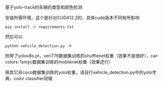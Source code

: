 基于yolo-track的车辆的类型和颜色检测





安装所需环境，这个是针对CUDA12.2的，具体cuda版本不同有所影响

```
pip install -r requirements.txt
```

然后可以

```
python vehicle_detection.py -h
```

附带了yolov8s.pt，veri776数据集训练的shufflenet权重（效果不是很好），car-colors-1smyc数据集训练的mobilenet权重（效果还行）



用其它非coco数据集训练的yolo权重，请自行vehicle_detection.py中的yolo字典，color classifier同理

